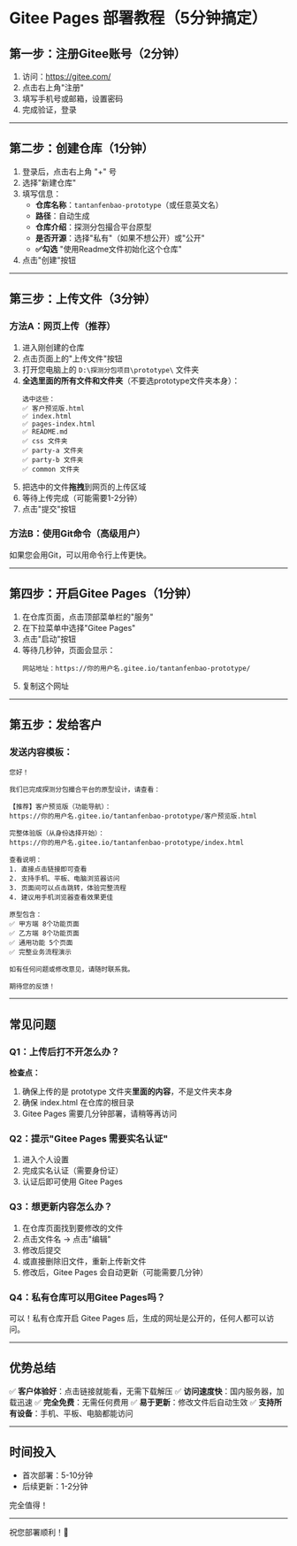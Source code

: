 # Gitee Pages 部署教程（5分钟搞定）

## 第一步：注册Gitee账号（2分钟）

1. 访问：https://gitee.com/
2. 点击右上角"注册"
3. 填写手机号或邮箱，设置密码
4. 完成验证，登录

---

## 第二步：创建仓库（1分钟）

1. 登录后，点击右上角 "+" 号
2. 选择"新建仓库"
3. 填写信息：
   - **仓库名称**：`tantanfenbao-prototype`（或任意英文名）
   - **路径**：自动生成
   - **仓库介绍**：探测分包撮合平台原型
   - **是否开源**：选择"私有"（如果不想公开）或"公开"
   - **✅勾选** "使用Readme文件初始化这个仓库"
4. 点击"创建"按钮

---

## 第三步：上传文件（3分钟）

### 方法A：网页上传（推荐）

1. 进入刚创建的仓库
2. 点击页面上的"上传文件"按钮
3. 打开您电脑上的 `D:\探测分包项目\prototype\` 文件夹
4. **全选里面的所有文件和文件夹**（不要选prototype文件夹本身）：
   ```
   选中这些：
   ✅ 客户预览版.html
   ✅ index.html
   ✅ pages-index.html
   ✅ README.md
   ✅ css 文件夹
   ✅ party-a 文件夹
   ✅ party-b 文件夹
   ✅ common 文件夹
   ```
5. 把选中的文件**拖拽**到网页的上传区域
6. 等待上传完成（可能需要1-2分钟）
7. 点击"提交"按钮

### 方法B：使用Git命令（高级用户）

如果您会用Git，可以用命令行上传更快。

---

## 第四步：开启Gitee Pages（1分钟）

1. 在仓库页面，点击顶部菜单栏的"服务"
2. 在下拉菜单中选择"Gitee Pages"
3. 点击"启动"按钮
4. 等待几秒钟，页面会显示：
   ```
   网站地址：https://你的用户名.gitee.io/tantanfenbao-prototype/
   ```
5. 复制这个网址

---

## 第五步：发给客户

### 发送内容模板：

```
您好！

我们已完成探测分包撮合平台的原型设计，请查看：

【推荐】客户预览版（功能导航）：
https://你的用户名.gitee.io/tantanfenbao-prototype/客户预览版.html

完整体验版（从身份选择开始）：
https://你的用户名.gitee.io/tantanfenbao-prototype/index.html

查看说明：
1. 直接点击链接即可查看
2. 支持手机、平板、电脑浏览器访问
3. 页面间可以点击跳转，体验完整流程
4. 建议用手机浏览器查看效果更佳

原型包含：
✅ 甲方端 8个功能页面
✅ 乙方端 8个功能页面
✅ 通用功能 5个页面
✅ 完整业务流程演示

如有任何问题或修改意见，请随时联系我。

期待您的反馈！
```

---

## 常见问题

### Q1：上传后打不开怎么办？

**检查点：**
1. 确保上传的是 prototype 文件夹**里面的内容**，不是文件夹本身
2. 确保 index.html 在仓库的根目录
3. Gitee Pages 需要几分钟部署，请稍等再访问

### Q2：提示"Gitee Pages 需要实名认证"

1. 进入个人设置
2. 完成实名认证（需要身份证）
3. 认证后即可使用 Gitee Pages

### Q3：想更新内容怎么办？

1. 在仓库页面找到要修改的文件
2. 点击文件名 → 点击"编辑"
3. 修改后提交
4. 或直接删除旧文件，重新上传新文件
5. 修改后，Gitee Pages 会自动更新（可能需要几分钟）

### Q4：私有仓库可以用Gitee Pages吗？

可以！私有仓库开启 Gitee Pages 后，生成的网址是公开的，任何人都可以访问。

---

## 优势总结

✅ **客户体验好**：点击链接就能看，无需下载解压
✅ **访问速度快**：国内服务器，加载迅速
✅ **完全免费**：无需任何费用
✅ **易于更新**：修改文件后自动生效
✅ **支持所有设备**：手机、平板、电脑都能访问

---

## 时间投入

- 首次部署：5-10分钟
- 后续更新：1-2分钟

完全值得！

---

祝您部署顺利！🎉

